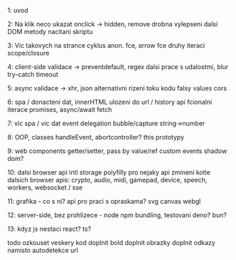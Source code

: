 1: uvod

2: Na klik neco ukazat	onclick -> hidden, remove
	drobna vylepseni
	dalsi DOM metody
	nacitani skriptu

3: Vic takovych na strance	cyklus
	anon. fce, arrow fce
	druhy iteraci
	scope/closure

4: client-side validace -> preventdefault, regex
	dalsi prace s udalostmi, blur
	try-catch
	timeout

5: async validace -> xhr, json
	alternativni rizeni toku kodu
	falsy values
	cors

6: spa / donacteni dat, innerHTML
	ulozeni do url / history api
	fcionalni iterace
	promises, async/await fetch

7: vic spa / vic dat
	event delegation
	bubble/capture
	string->number

8: OOP, classes
	handleEvent, abortcontroller?
	this
	prototypy

9: web components
	getter/setter, pass by value/ref
	custom events
	shadow dom?

10: dalsi browser api
	intl
	storage
	polyfilly pro nejaky api
	zmineni kotle dalsich browser apis: crypto, audio, midi, gamepad, device, speech, workers, websocket / sse

11: grafika	- co s ni? api pro praci s opraskama?
	svg
	canvas
	webgl

12: server-side, bez prohlizece -	node
	npm
	bundling, testovani
	deno? bun?

13: kdyz js nestaci			react?	ts?


todo
  ozkouset veskery kod
  doplnit bold
  doplnit obrazky
  doplnit odkazy namisto autodetekce url
